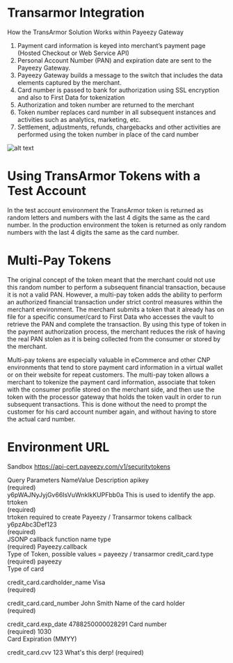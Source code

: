 # Transarmor Integration

How the TransArmor Solution Works within Payeezy Gateway

1. Payment card information is keyed into merchant’s payment page (Hosted Checkout or Web Service API)
2. Personal Account Number (PAN) and expiration date are sent to the Payeezy Gateway.
3. Payeezy Gateway builds a message to the switch that includes the data elements captured by the merchant.
4. Card number is passed to bank for authorization using SSL encryption and also to First Data for tokenization
5. Authorization and token number are returned to the merchant
6. Token number replaces card number in all subsequent instances and activities such as analytics, marketing, etc.
7. Settlement, adjustments, refunds, chargebacks and other activities are performed using the token number in place of the card number


![alt text](https://support.payeezy.com/hc/en-us/article_attachments/201871749/2451-TransArmor-CNP-visual-update__2_.png "Logo Title Text 1")


# Using TransArmor Tokens with a Test Account

In the test account environment the TransArmor token is returned as random letters and numbers with the last 4 digits the same as the card number.  In the production environment the token is returned as only random numbers with the last 4 digits the same as the card number. 

# Multi-Pay Tokens

The original concept of the token meant that the merchant could not use this random number to perform a subsequent financial transaction, because it is not a valid PAN. However, a multi-pay token adds the ability to perform an authorized financial transaction under strict control measures within the merchant environment. The merchant submits a token that it already has on file for a specific consumer/card to First Data who accesses the vault to retrieve the PAN and complete the transaction. By using this type of token in the payment authorization process, the merchant reduces the risk of having the real PAN stolen as it is being collected from the consumer or stored by the merchant.

Multi-pay tokens are especially valuable in eCommerce and other CNP environments that tend to store payment card information in a virtual wallet or on their website for repeat customers. The multi-pay token allows a merchant to tokenize the payment card information, associate that token with the consumer profile stored on the merchant side, and then use the token with the processor gateway that holds the token vault in order to run subsequent transactions. This is done without the need to prompt the customer for his card account number again, and without having to store the actual card number.


# Environment	URL
Sandbox                https://api-cert.payeezy.com/v1/securitytokens     

Query Parameters				NameValue								Description
apikey 								                                        
(required)                                                                  
                                y6pWAJNyJyjGv66IsVuWnklkKUPFbb0a        This is used to identify the app.
trtoken 							                                        
(required)                                                                  
                                                                            trtoken required to create Payeezy / Transarmor tokens
callback 						y6pzAbc3Def123                          
(required)                                                                  
                                                                            JSONP callback function name
type 								                                        
(required)                      Payeezy.callback                        
                                                                            Type of Token, possible values = payeezy / transarmor
credit_card.type 					                                        
(required)                      payeezy                                 
                                                                            Type of card
                                                                            
credit_card.cardholder_name 	Visa                                    
(required)                                                                  
                                                                            
                                								
credit_card.card_number 		John Smith									Name of the card holder	                                        
(required)                                                                  
                                                            
                                                                            
credit_card.exp_date 			4788250000028291						Card number			                                        
(required)                          1030                                    
                                                                            Card Expiration (MMYY)
                                                                            
credit_card.cvv						123                                     What's this derp!
(required)                                                                  
                                                                            
